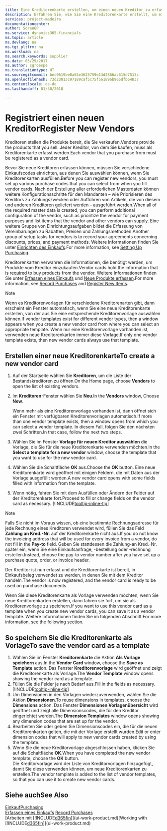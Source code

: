 ```yaml
---
title: Eine Kreditorenkarte erstellen, um einen neuen Kreditor zu erfassen | Microsoft Docs
description: Erfahren Sie, wie Sie eine Kreditorenkarte erstellt, um einen neuen Kreditor oder einem Lieferanten zu erfassen.
services: project-madeira
documentationcenter: 
author: SorenGP
ms.service: dynamics365-financials
ms.topic: article
ms.devlang: na
ms.tgt_pltfrm: na
ms.workload: na
ms.search.keywords: supplier
ms.date: 03/29/2017
ms.author: sgroespe
ms.translationtype: HT
ms.sourcegitcommit: bec0619be0a65e3625759e13d2866ac615d7513c
ms.openlocfilehash: 73d23013c97189caf5c75f561896b965dfb64837
ms.contentlocale: de-de
ms.lasthandoff: 01/30/2018

---
```

# <a name="register-new-vendors"></a><span data-ttu-id="8ecde-103">Registriert einen neuen Kreditor</span><span class="sxs-lookup"><span data-stu-id="8ecde-103">Register New Vendors</span></span>
<span data-ttu-id="8ecde-104">Kreditoren stellen die Produkte bereit, die Sie verkaufen.</span><span class="sxs-lookup"><span data-stu-id="8ecde-104">Vendors provide the products that you sell.</span></span> <span data-ttu-id="8ecde-105">Jeder Kreditor, von dem Sie kaufen, muss als Kreditorenkarte erfasst werden.</span><span class="sxs-lookup"><span data-stu-id="8ecde-105">Each vendor that you purchase from must be registered as a vendor card.</span></span>

<span data-ttu-id="8ecde-106">Bevor Sie neue Kreditoren erfassen können, müssen Sie verschiedene Einkaufscodes einrichten, aus denen Sie auswählen können, wenn Sie Kreditorenkarten ausfüllen.</span><span class="sxs-lookup"><span data-stu-id="8ecde-106">Before you can register new vendors, you must set up various purchase codes that you can select from when you fill vendor cards.</span></span> <span data-ttu-id="8ecde-107">Nach der Erstellung aller erforderlichen Masterdaten können weitere Konfigurationsschritte für den Mandanten – wie Priorisieren des Kreditors zu Zahlungszwecken oder Aufführen von Artikeln, die von diesem und anderen Kreditoren geliefert werden – ausgeführt werden.</span><span class="sxs-lookup"><span data-stu-id="8ecde-107">When all of the required master data is created, you can perform additional configuration of the vendor, such as prioritize the vendor for payment purposes and list items that the vendor and other vendors can supply.</span></span> <span data-ttu-id="8ecde-108">Eine weitere Gruppe von Einrichtungsaufgaben bildet die Erfassung von Vereinbarungen zu Rabatten, Preisen und Zahlungsmethoden.</span><span class="sxs-lookup"><span data-stu-id="8ecde-108">Another group of setup tasks for vendors is to record your agreements concerning discounts, prices, and payment methods.</span></span> <span data-ttu-id="8ecde-109">Weitere Informationen finden Sie unter [Einrichten des Einkaufs](purchasing-setup-purchasing.md).</span><span class="sxs-lookup"><span data-stu-id="8ecde-109">For more information, see [Setting Up Purchasing](purchasing-setup-purchasing.md).</span></span>

<span data-ttu-id="8ecde-110">Kreditorenkarten verwahren die Informationen, die benötigt werden, um Produkte vom Kreditor einzukaufen.</span><span class="sxs-lookup"><span data-stu-id="8ecde-110">Vendor cards hold the information that is required to buy products from the vendor.</span></span> <span data-ttu-id="8ecde-111">Weitere Informationen finden Sie unter [Erfassen eines Einkaufs](purchasing-how-record-purchases.md) und [Neue Produkte erfassen](inventory-how-register-new-items.md).</span><span class="sxs-lookup"><span data-stu-id="8ecde-111">For more information, see [Record Purchases](purchasing-how-record-purchases.md) and [Register New Items](inventory-how-register-new-items.md).</span></span>

> [!NOTE]  
>   <span data-ttu-id="8ecde-112">Wenn es Kreditorenvorlagen für verschiedene Kreditorenarten gibt, dann erscheint ein Fenster automatisch, wenn Sie eine neue Kreditorenkarte erstellen, von der aus Sie eine entsprechende Kreditorenvorlage auswählen können.</span><span class="sxs-lookup"><span data-stu-id="8ecde-112">If vendor templates exist for different vendor types, then a window appears when you create a new vendor card from where you can select an appropriate template.</span></span> <span data-ttu-id="8ecde-113">Wenn nur eine Kreditorenvorlage vorhanden ist, verwenden neue Kreditorenkarten immer diese Vorlage.</span><span class="sxs-lookup"><span data-stu-id="8ecde-113">If only one vendor template exists, then new vendor cards always use that template.</span></span>

## <a name="to-create-a-new-vendor-card"></a><span data-ttu-id="8ecde-114">Erstellen einer neue Kreditorenkarte</span><span class="sxs-lookup"><span data-stu-id="8ecde-114">To create a new vendor card</span></span>
1. <span data-ttu-id="8ecde-115">Auf der Startseite wählen Sie **Kreditoren**, um die Liste der Bestandskreditoren zu öffnen.</span><span class="sxs-lookup"><span data-stu-id="8ecde-115">On the Home page, choose **Vendors** to open the list of existing vendors.</span></span>  
2. <span data-ttu-id="8ecde-116">Im **Kreditoren**-Fenster wählen Sie **Neu**.</span><span class="sxs-lookup"><span data-stu-id="8ecde-116">In the **Vendors** window, Choose **New**.</span></span>

    <span data-ttu-id="8ecde-117">Wenn mehr als eine Kreditorenvorlage vorhanden ist, dann öffnet sich ein Fenster mit verfügbaren Kreditorenvorlagen automatisch.</span><span class="sxs-lookup"><span data-stu-id="8ecde-117">If more than one vendor template exists, then a window opens from which you can select a vendor template.</span></span> <span data-ttu-id="8ecde-118">In diesem Fall, folgen Sie den nächsten zwei Schritten.</span><span class="sxs-lookup"><span data-stu-id="8ecde-118">In that case, follow the next two steps.</span></span>
3. <span data-ttu-id="8ecde-119">Wählen Sie im Fenster **Vorlage für neuen Kreditor auswählen** die Vorlage, die Sie für die neue Kreditorenkarte verwenden möchten.</span><span class="sxs-lookup"><span data-stu-id="8ecde-119">In the **Select a template for a new vendor** window, choose the template that you want to use for the new vendor card.</span></span>
4. <span data-ttu-id="8ecde-120">Wählen Sie die Schaltfläche **OK** aus.</span><span class="sxs-lookup"><span data-stu-id="8ecde-120">Choose the **OK** button.</span></span> <span data-ttu-id="8ecde-121">Eine neue Kreditorenkarte wird geöffnet mit einigen Feldern, die mit Daten aus der Vorlage ausgefüllt werden.</span><span class="sxs-lookup"><span data-stu-id="8ecde-121">A new vendor card opens with some fields filled with information from the template.</span></span>
5. <span data-ttu-id="8ecde-122">Wenn nötig, fahren Sie mit dem Ausfüllen oder Ändern der Felder auf der Kreditorenkarte fort.</span><span class="sxs-lookup"><span data-stu-id="8ecde-122">Proceed to fill or change fields on the vendor card as necessary.</span></span> [!INCLUDE[tooltip-inline-tip](includes/tooltip-inline-tip_md.md)]

> [!NOTE]  
>   <span data-ttu-id="8ecde-123">Falls Sie nicht im Voraus wissen, ob eine bestimmte Rechnungsadresse für jede Rechnung eines Kreditoren verwendet wird, füllen Sie das Feld **Zahlung an Kred.-Nr.** auf der Kreditorenkarte nicht aus.</span><span class="sxs-lookup"><span data-stu-id="8ecde-123">If you do not know the invoicing address that will be used for every invoice from a vendor, do not fill in the **Pay-to** field.</span></span> <span data-ttu-id="8ecde-124">Geben Sie stattdessen die Zahlung-an Kred.-Nr. später ein, wenn Sie eine Einkaufsanfrage, -bestellung oder -rechnung erstellen.</span><span class="sxs-lookup"><span data-stu-id="8ecde-124">Instead, choose the pay-to vendor number after you have set up a purchase quote, order, or invoice header.</span></span>

<span data-ttu-id="8ecde-125">Der Kreditor ist nun erfasst und die Kreditorenkarte ist bereit, in Einkaufsbeleg verwendet zu werden, in denen Sie mit dem Kreditor handeln.</span><span class="sxs-lookup"><span data-stu-id="8ecde-125">The vendor is now registered, and the vendor card is ready to be used on purchase documents.</span></span>

<span data-ttu-id="8ecde-126">Wenn Sie diese Kreditorenkarte als Vorlage verwenden möchten, wenn Sie neue Kreditorenkarten erstellen, dann fahren sie fort, um sie als Kreditorenvorlage zu speichern.</span><span class="sxs-lookup"><span data-stu-id="8ecde-126">If you want to use this vendor card as a template when you create new vendor cards, you can save it as a vendor template.</span></span> <span data-ttu-id="8ecde-127">Weitere Informationen finden Sie im folgenden Abschnitt.</span><span class="sxs-lookup"><span data-stu-id="8ecde-127">For more information, see the following section.</span></span>

## <a name="to-save-the-vendor-card-as-a-template"></a><span data-ttu-id="8ecde-128">So speichern Sie die Kreditorenkarte als Vorlage</span><span class="sxs-lookup"><span data-stu-id="8ecde-128">To save the vendor card as a template</span></span>
1. <span data-ttu-id="8ecde-129">Wählen Sie im Fenster **Kreditorenkarte** die Aktion **Als Vorlage speichern** aus.</span><span class="sxs-lookup"><span data-stu-id="8ecde-129">In the **Vendor Card** window, choose the **Save as Template** action.</span></span> <span data-ttu-id="8ecde-130">Das Fenster **Kreditorenvorlage** wird geöffnet und zeigt die Kreditorenkarte als Vorlage.</span><span class="sxs-lookup"><span data-stu-id="8ecde-130">The **Vendor Template** window opens showing the vendor card as a template.</span></span>
2. <span data-ttu-id="8ecde-131">Füllen Sie die Felder je nach Bedarf aus.</span><span class="sxs-lookup"><span data-stu-id="8ecde-131">Fill in the fields as necessary.</span></span> [!INCLUDE[tooltip-inline-tip](includes/tooltip-inline-tip_md.md)]
3. <span data-ttu-id="8ecde-132">Um Dimensionen in den Vorlagen wiederzuverwenden, wählen Sie die Aktion **Dimensionen**.</span><span class="sxs-lookup"><span data-stu-id="8ecde-132">To reuse dimensions in templates, choose the **Dimensions** action.</span></span> <span data-ttu-id="8ecde-133">Das Fenster **Dimensionen Vorlagenübersicht** wird geöffnet und zeigt alle Dimensionscodes, die für den Kreditor eingerichtet werden.</span><span class="sxs-lookup"><span data-stu-id="8ecde-133">The **Dimension Templates** window opens showing any dimension codes that are set up for the vendor.</span></span>
4. <span data-ttu-id="8ecde-134">Bearbeiten Sie oder geben Sie Dimensionscodes ein, die für die neuen Kreditorenkarten gelten, die mit der Vorlage erstellt wurden.</span><span class="sxs-lookup"><span data-stu-id="8ecde-134">Edit or enter dimension codes that will apply to new vendor cards created by using the template.</span></span>
5. <span data-ttu-id="8ecde-135">Wenn Sie die neue Kreditorvorlage abgeschlossen haben, klicken Sie auf die Schaltfläche **OK**.</span><span class="sxs-lookup"><span data-stu-id="8ecde-135">When you have completed the new vendor template, choose the **OK** button.</span></span>  
   <span data-ttu-id="8ecde-136">Die Kreditorvorlage wird der Liste von Kreditorvorlagen hinzugefügt, damit Sie diese verwenden können, um neue Kreditorenkarten zu erstellen.</span><span class="sxs-lookup"><span data-stu-id="8ecde-136">The vendor template is added to the list of vendor templates, so that you can use it to create new vendor cards.</span></span>

## <a name="see-also"></a><span data-ttu-id="8ecde-137">Siehe auch</span><span class="sxs-lookup"><span data-stu-id="8ecde-137">See Also</span></span>
[<span data-ttu-id="8ecde-138">Einkauf</span><span class="sxs-lookup"><span data-stu-id="8ecde-138">Purchasing</span></span>](purchasing-manage-purchasing.md)  
<span data-ttu-id="8ecde-139">[Erfassen eines Einkaufs](purchasing-how-record-purchases.md) </span><span class="sxs-lookup"><span data-stu-id="8ecde-139">[Record Purchases](purchasing-how-record-purchases.md) </span></span>  
<span data-ttu-id="8ecde-140">[Arbeiten mit [!INCLUDE[d365fin](includes/d365fin_md.md)]](ui-work-product.md)</span><span class="sxs-lookup"><span data-stu-id="8ecde-140">[Working with [!INCLUDE[d365fin](includes/d365fin_md.md)]](ui-work-product.md)</span></span>  


